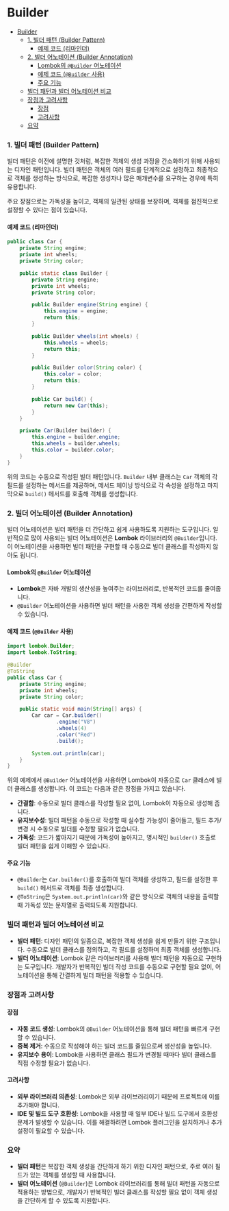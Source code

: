 # Builder

- [Builder](#builder)
    - [1. 빌더 패턴 (Builder Pattern)](#1-빌더-패턴-builder-pattern)
      - [예제 코드 (리마인더)](#예제-코드-리마인더)
    - [2. 빌더 어노테이션 (Builder Annotation)](#2-빌더-어노테이션-builder-annotation)
      - [Lombok의 `@Builder` 어노테이션](#lombok의-builder-어노테이션)
      - [예제 코드 (`@Builder` 사용)](#예제-코드-builder-사용)
      - [주요 기능](#주요-기능)
    - [빌더 패턴과 빌더 어노테이션 비교](#빌더-패턴과-빌더-어노테이션-비교)
    - [장점과 고려사항](#장점과-고려사항)
      - [장점](#장점)
      - [고려사항](#고려사항)
    - [요약](#요약)

### 1. 빌더 패턴 (Builder Pattern)

빌더 패턴은 이전에 설명한 것처럼, 복잡한 객체의 생성 과정을 간소화하기 위해 사용되는 디자인 패턴입니다. 빌더 패턴은 객체의 여러 필드를 단계적으로 설정하고 최종적으로 객체를 생성하는 방식으로, 복잡한 생성자나 많은 매개변수를 요구하는 경우에 특히 유용합니다.

주요 장점으로는 가독성을 높이고, 객체의 일관된 상태를 보장하며, 객체를 점진적으로 설정할 수 있다는 점이 있습니다.

#### 예제 코드 (리마인더)

```java
public class Car {
    private String engine;
    private int wheels;
    private String color;

    public static class Builder {
        private String engine;
        private int wheels;
        private String color;

        public Builder engine(String engine) {
            this.engine = engine;
            return this;
        }

        public Builder wheels(int wheels) {
            this.wheels = wheels;
            return this;
        }

        public Builder color(String color) {
            this.color = color;
            return this;
        }

        public Car build() {
            return new Car(this);
        }
    }

    private Car(Builder builder) {
        this.engine = builder.engine;
        this.wheels = builder.wheels;
        this.color = builder.color;
    }
}
```

위의 코드는 수동으로 작성된 빌더 패턴입니다. `Builder` 내부 클래스는 `Car` 객체의 각 필드를 설정하는 메서드를 제공하며, 메서드 체이닝 방식으로 각 속성을 설정하고 마지막으로 `build()` 메서드를 호출해 객체를 생성합니다.

### 2. 빌더 어노테이션 (Builder Annotation)

빌더 어노테이션은 빌더 패턴을 더 간단하고 쉽게 사용하도록 지원하는 도구입니다. 일반적으로 많이 사용되는 빌더 어노테이션은 **Lombok** 라이브러리의 `@Builder`입니다. 이 어노테이션을 사용하면 빌더 패턴을 구현할 때 수동으로 빌더 클래스를 작성하지 않아도 됩니다.

#### Lombok의 `@Builder` 어노테이션

- **Lombok**은 자바 개발의 생산성을 높여주는 라이브러리로, 반복적인 코드를 줄여줍니다.
- `@Builder` 어노테이션을 사용하면 빌더 패턴을 사용한 객체 생성을 간편하게 작성할 수 있습니다.

#### 예제 코드 (`@Builder` 사용)

```java
import lombok.Builder;
import lombok.ToString;

@Builder
@ToString
public class Car {
    private String engine;
    private int wheels;
    private String color;

    public static void main(String[] args) {
        Car car = Car.builder()
                .engine("V8")
                .wheels(4)
                .color("Red")
                .build();

        System.out.println(car);
    }
}
```

위의 예제에서 `@Builder` 어노테이션을 사용하면 Lombok이 자동으로 `Car` 클래스에 빌더 클래스를 생성합니다. 이 코드는 다음과 같은 장점을 가지고 있습니다.

- **간결함**: 수동으로 빌더 클래스를 작성할 필요 없이, Lombok이 자동으로 생성해 줍니다.
- **유지보수성**: 빌더 패턴을 수동으로 작성할 때 실수할 가능성이 줄어들고, 필드 추가/변경 시 수동으로 빌더를 수정할 필요가 없습니다.
- **가독성**: 코드가 짧아지기 때문에 가독성이 높아지고, 명시적인 `builder()` 호출로 빌더 패턴을 쉽게 이해할 수 있습니다.

#### 주요 기능

- `@Builder`는 `Car.builder()`를 호출하여 빌더 객체를 생성하고, 필드를 설정한 후 `build()` 메서드로 객체를 최종 생성합니다.
- `@ToString`은 `System.out.println(car)`와 같은 방식으로 객체의 내용을 출력할 때 가독성 있는 문자열로 출력되도록 지원합니다.

### 빌더 패턴과 빌더 어노테이션 비교

- **빌더 패턴**: 디자인 패턴의 일종으로, 복잡한 객체 생성을 쉽게 만들기 위한 구조입니다. 수동으로 빌더 클래스를 정의하고, 각 필드를 설정하며 최종 객체를 생성합니다.
- **빌더 어노테이션**: Lombok 같은 라이브러리를 사용해 빌더 패턴을 자동으로 구현하는 도구입니다. 개발자가 반복적인 빌더 작성 코드를 수동으로 구현할 필요 없이, 어노테이션을 통해 간결하게 빌더 패턴을 적용할 수 있습니다.

### 장점과 고려사항

#### 장점

- **자동 코드 생성**: Lombok의 `@Builder` 어노테이션을 통해 빌더 패턴을 빠르게 구현할 수 있습니다.
- **중복 제거**: 수동으로 작성해야 하는 빌더 코드를 줄임으로써 생산성을 높입니다.
- **유지보수 용이**: Lombok을 사용하면 클래스 필드가 변경될 때마다 빌더 클래스를 직접 수정할 필요가 없습니다.

#### 고려사항

- **외부 라이브러리 의존성**: Lombok은 외부 라이브러리이기 때문에 프로젝트에 이를 추가해야 합니다.
- **IDE 및 빌드 도구 호환성**: Lombok을 사용할 때 일부 IDE나 빌드 도구에서 호환성 문제가 발생할 수 있습니다. 이를 해결하려면 Lombok 플러그인을 설치하거나 추가 설정이 필요할 수 있습니다.

### 요약

- **빌더 패턴**은 복잡한 객체 생성을 간단하게 하기 위한 디자인 패턴으로, 주로 여러 필드가 있는 객체를 생성할 때 사용합니다.
- **빌더 어노테이션** (`@Builder`)은 Lombok 라이브러리를 통해 빌더 패턴을 자동으로 적용하는 방법으로, 개발자가 반복적인 빌더 클래스를 작성할 필요 없이 객체 생성을 간단하게 할 수 있도록 지원합니다.